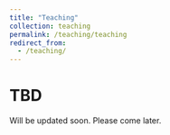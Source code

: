```yaml
---
title: "Teaching"
collection: teaching
permalink: /teaching/teaching
redirect_from: 
  - /teaching/
---
```


TBD
======

Will be updated soon. Please come later.
